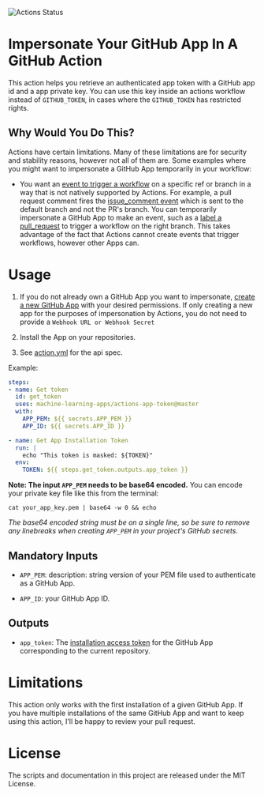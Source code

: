 ![Actions Status](https://github.com/machine-learning-apps/actions-app-token/workflows/Tests/badge.svg)

# Impersonate Your GitHub App In A GitHub Action

This action helps you retrieve an authenticated app token with a GitHub app id and a app private key.  You can use this key inside an actions workflow instead of `GITHUB_TOKEN`, in cases where the `GITHUB_TOKEN` has restricted rights.

## Why Would You Do This?


Actions have certain limitations.  Many of these limitations are for security and stability reasons, however not all of them are.  Some examples where you might want to impersonate a GitHub App temporarily in your workflow:

- You want an [event to trigger a workflow](https://help.github.com/en/articles/events-that-trigger-workflows) on a specific ref or branch in a way that is not natively supported by Actions.  For example, a pull request comment fires the [issue_comment event](https://help.github.com/en/articles/events-that-trigger-workflows#issue-comment-event-issue_comment) which is sent to the default branch and not the PR's branch.  You can temporarily impersonate a GitHub App to make an event, such as a [label a pull_request](https://help.github.com/en/articles/events-that-trigger-workflows#pull-request-event-pull_request) to trigger a workflow on the right branch. This takes advantage of the fact that Actions cannot create events that trigger workflows, however other Apps can.

# Usage

1. If you do not already own a GitHub App you want to impersonate, [create a new GitHub App](https://developer.github.com/apps/building-github-apps/creating-a-github-app/) with your desired permissions.  If only creating a new app for the purposes of impersonation by Actions, you do not need to provide a `Webhook URL or Webhook Secret`

2. Install the App on your repositories.

3. See [action.yml](action.yml) for the api spec.

Example:

```yaml
steps:
- name: Get token
  id: get_token
  uses: machine-learning-apps/actions-app-token@master
  with:
    APP_PEM: ${{ secrets.APP_PEM }}
    APP_ID: ${{ secrets.APP_ID }}

- name: Get App Installation Token
  run: |
    echo "This token is masked: ${TOKEN}"
  env:
    TOKEN: ${{ steps.get_token.outputs.app_token }}
```

**Note: The input `APP_PEM` needs to be base64 encoded.**  You can encode your private key file like this from the terminal:

```
cat your_app_key.pem | base64 -w 0 && echo
```
*The base64 encoded string must be on a single line, so be sure to remove any linebreaks when creating `APP_PEM` in your project's GitHub secrets.*

## Mandatory Inputs

- `APP_PEM`: description: string version of your PEM file used to authenticate as a GitHub App.

- `APP_ID`: your GitHub App ID.

## Outputs

 - `app_token`: The [installation access token](https://developer.github.com/apps/building-github-apps/authenticating-with-github-apps/#authenticating-as-an-installation) for the GitHub App corresponding to the current repository.

# Limitations

This action only works with the first installation of a given GitHub App.  If you have multiple installations of the same GitHub App and want to keep using this action, I'll be happy to review your pull request.

# License

The scripts and documentation in this project are released under the MIT License.
